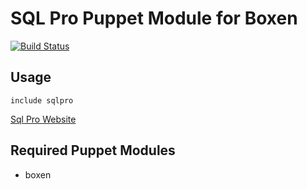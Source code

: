 # SQL Pro Puppet Module for Boxen

[![Build Status](https://travis-ci.org/boxen/puppet-sqlpro.png)](https://travis-ci.org/thrills/puppet-sqlpro)

## Usage

```puppet
include sqlpro
```
[Sql Pro Website](http://www.sequelpro.com/)
## Required Puppet Modules

* boxen
